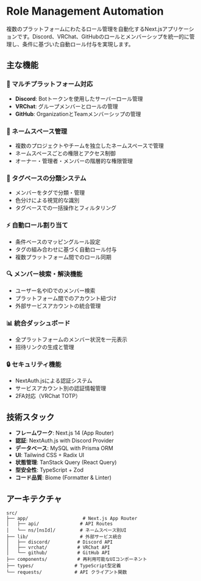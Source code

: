 # Role Management Automation

複数のプラットフォームにわたるロール管理を自動化するNext.jsアプリケーションです。Discord、VRChat、GitHubのロールとメンバーシップを統一的に管理し、条件に基づいた自動ロール付与を実現します。

## 主な機能

### 🔗 マルチプラットフォーム対応
- **Discord**: Botトークンを使用したサーバーロール管理
- **VRChat**: グループメンバーとロールの管理
- **GitHub**: OrganizationとTeamメンバーシップの管理

### 👥 ネームスペース管理
- 複数のプロジェクトやチームを独立したネームスペースで管理
- ネームスペースごとの権限とアクセス制御
- オーナー・管理者・メンバーの階層的な権限管理

### 🎯 タグベースの分類システム
- メンバーをタグで分類・管理
- 色分けによる視覚的な識別
- タグベースでの一括操作とフィルタリング

### ⚡ 自動ロール割り当て
- 条件ベースのマッピングルール設定
- タグの組み合わせに基づく自動ロール付与
- 複数プラットフォーム間でのロール同期

### 🔍 メンバー検索・解決機能
- ユーザー名やIDでのメンバー検索
- プラットフォーム間でのアカウント紐づけ
- 外部サービスアカウントの統合管理

### 📊 統合ダッシュボード
- 全プラットフォームのメンバー状況を一元表示
- 招待リンクの生成と管理

### 🔒 セキュリティ機能
- NextAuth.jsによる認証システム
- サービスアカウント別の認証情報管理
- 2FA対応（VRChat TOTP）

## 技術スタック

- **フレームワーク**: Next.js 14 (App Router)
- **認証**: NextAuth.js with Discord Provider
- **データベース**: MySQL with Prisma ORM
- **UI**: Tailwind CSS + Radix UI
- **状態管理**: TanStack Query (React Query)
- **型安全性**: TypeScript + Zod
- **コード品質**: Biome (Formatter & Linter)

## アーキテクチャ

```
src/
├── app/                    # Next.js App Router
│   ├── api/               # API Routes
│   └── ns/[nsId]/         # ネームスペース別UI
├── lib/                   # 外部サービス統合
│   ├── discord/          # Discord API
│   ├── vrchat/           # VRChat API
│   └── github/           # GitHub API
├── components/           # 再利用可能なUIコンポーネント
├── types/               # TypeScript型定義
└── requests/            # API クライアント関数
```
